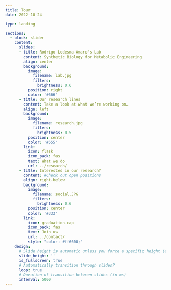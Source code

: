 ```yaml
---
title: Tour
date: 2022-10-24

type: landing

sections:
  - block: slider
    content:
      slides:
      - title: Rodrigo Ledesma-Amaro's Lab
        content: Synthetic Biology for Metabolic Engineering
        align: center
        background:
          image:
            filename: lab.jpg
            filters:
              brightness: 0.6
          position: right
          color: '#666'
      - title: Our research lines
        content: Take a look at what we’re working on…
        align: left 
        background:
          image:
            filename: research.jpg
            filters:
              brightness: 0.5
          position: center
          color: '#555'
        link:
          icon: flask
          icon_pack: fas
          text: What we do
          url: ../research/
      - title: Interested in our research?
        content: #Check out open positions
        align: right-below
        background:
          image:
            filename: social.JPG
            filters:
              brightness: 0.6
          position: center
          color: '#333'
        link:
          icon: graduation-cap
          icon_pack: fas
          text: Join us
          url: ../contact/
          style: "color: #ff6600;" 
    design:
      # Slide height is automatic unless you force a specific height (e.g. '400px')
      slide_height: ''
      is_fullscreen: true
      # Automatically transition through slides?
      loop: true
      # Duration of transition between slides (in ms)
      interval: 5000
---
```


